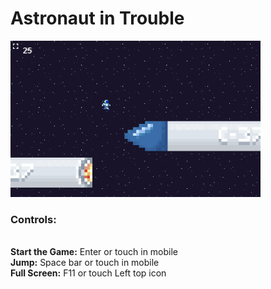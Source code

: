 ﻿# Astronaut in Trouble

<img src="https://github.com/dougkusanagi/astronautInTrouble/blob/main/Prancheta1.png">

<p align="left"> 
    <h3>Controls:</h3><br>
    <strong>Start the Game:</strong> Enter or touch in mobile<br>
    <strong>Jump:</strong> Space bar or touch in mobile<br>
    <strong>Full Screen:</strong> F11 or touch Left top icon
</p>
